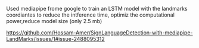 Used mediapipe frome google to train an LSTM model with the landmarks coordiantes to reduce the intference time, optimiz the computational power,reduce model size (only 2.5 mb)  

https://github.com/Hossam-Amer/SignLanguageDetection-with-mediapipe-LandMarks/issues/1#issue-2488095312
